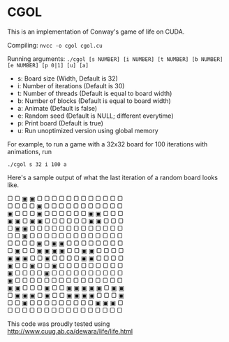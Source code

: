 CGOL
====

This is an implementation of Conway's game of life on CUDA.

Compiling: `nvcc -o cgol cgol.cu`

Running arguments: `./cgol [s NUMBER] [i NUMBER] [t NUMBER] [b NUMBER] [e NUMBER] [p 0|1] [u] [a]`

- s: Board size (Width, Default is 32)
- i: Number of iterations (Default is 30)
- t: Number of threads (Default is equal to board width)
- b: Number of blocks (Default is equal to board width)
- a: Animate (Default is false)
- e: Random seed (Default is NULL; different everytime)
- p: Print board (Default is true)
- u: Run unoptimized version using global memory

For example, to run a game with a 32x32 board for 100 iterations with animations, run

`./cgol s 32 i 100 a`

Here's a sample output of what the last iteration of a random board looks like.

▢ ▢ ▣ ▣ ▢ ▢ ▢ ▢ ▢ ▢ ▢ ▢ ▢ ▢ ▢ ▢<br>
▢ ▢ ▢ ▢ ▣ ▢ ▢ ▢ ▢ ▢ ▢ ▢ ▢ ▢ ▢ ▢<br>
▣ ▢ ▢ ▢ ▣ ▢ ▢ ▢ ▢ ▢ ▢ ▣ ▣ ▢ ▢ ▢<br>
▣ ▣ ▢ ▣ ▣ ▢ ▢ ▢ ▢ ▢ ▢ ▣ ▣ ▢ ▢ ▢<br>
▢ ▣ ▣ ▢ ▢ ▢ ▢ ▢ ▢ ▢ ▢ ▢ ▢ ▢ ▢ ▢<br>
▢ ▢ ▣ ▢ ▢ ▢ ▢ ▢ ▢ ▢ ▢ ▢ ▢ ▢ ▢ ▢<br>
▢ ▢ ▢ ▢ ▣ ▢ ▣ ▣ ▢ ▢ ▢ ▢ ▢ ▢ ▢ ▢<br>
▢ ▣ ▢ ▢ ▣ ▣ ▣ ▣ ▢ ▢ ▣ ▣ ▢ ▢ ▢ ▢<br>
▣ ▣ ▣ ▢ ▢ ▣ ▢ ▢ ▢ ▢ ▣ ▣ ▢ ▢ ▢ ▢<br>
▣ ▢ ▢ ▣ ▢ ▢ ▣ ▢ ▢ ▢ ▢ ▢ ▢ ▢ ▢ ▢<br>
▣ ▢ ▢ ▢ ▢ ▣ ▢ ▢ ▢ ▢ ▢ ▢ ▢ ▢ ▢ ▢<br>
▣ ▢ ▢ ▢ ▢ ▢ ▢ ▢ ▢ ▢ ▢ ▢ ▢ ▢ ▢ ▢<br>
▣ ▣ ▢ ▢ ▢ ▣ ▢ ▢ ▣ ▣ ▣ ▣ ▣ ▢ ▣ ▣<br>
▢ ▣ ▣ ▣ ▢ ▣ ▢ ▢ ▣ ▣ ▣ ▣ ▢ ▢ ▢ ▣<br>
▢ ▢ ▣ ▢ ▢ ▢ ▢ ▢ ▢ ▢ ▢ ▢ ▣ ▣ ▣ ▢<br>
▢ ▢ ▢ ▢ ▢ ▢ ▢ ▢ ▢ ▢ ▢ ▢ ▢ ▢ ▢ ▢<br>

This code was proudly tested using http://www.cuug.ab.ca/dewara/life/life.html
